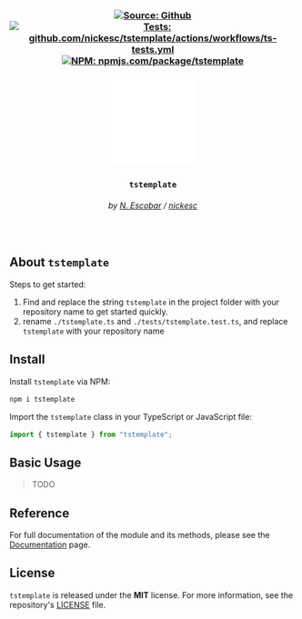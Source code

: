 <h3 align="center" >
  <div>
    <a href="https://github.com/nickesc/tstemplate"><img alt="Source: Github" src="https://img.shields.io/badge/source-github-brightgreen?style=for-the-badge&logo=github&labelColor=%23505050"></a>
    <a href="https://github.com/nickesc/tstemplate/actions/workflows/ts-tests.yml"><img alt="Tests: github.com/nickesc/tstemplate/actions/workflows/ts-tests.yml" src="https://img.shields.io/github/actions/workflow/status/nickesc/tstemplate/ts-tests.yml?logo=github&label=tests&logoColor=white&style=for-the-badge&labelColor=%23505050"></a>
    <br>
    <a href="https://www.npmjs.com/package/tstemplate"><img alt="NPM: npmjs.com/package/tstemplate" src="https://img.shields.io/npm/v/tstemplate?style=for-the-badge&logo=npm&logoColor=white&label=npm&color=%23C12127&labelColor=%23505050"></a>
  </div>
  <br>
  <img src="docs/icon.svg" width="150px">
  <h3 align="center">
    <code>tstemplate</code>
  </h3>
  <h6 align="center">
    by <a href="https://nickesc.github.io">N. Escobar</a> / <a href="https://github.com/nickesc">nickesc</a>
  </h6>
  <h6 align="center">
    <!-- tagline -->
  </h6>
</h3>

<br>

## About `tstemplate`

Steps to get started:
1. Find and replace the string `tstemplate` in the project folder with your repository name to get started quickly.
2. rename `./tstemplate.ts` and `./tests/tstemplate.test.ts`, and replace `tstemplate` with your repository name

## Install

Install `tstemplate` via NPM:

```sh
npm i tstemplate
```

Import the `tstemplate` class in your TypeScript or JavaScript file:

```ts
import { tstemplate } from "tstemplate";
```

## Basic Usage

> TODO

## Reference

For full documentation of the module and its methods, please see the [Documentation](/docs/documentation.md) page.

## License

`tstemplate` is released under the **MIT** license. For more information, see the repository's [LICENSE](/LICENSE) file.
